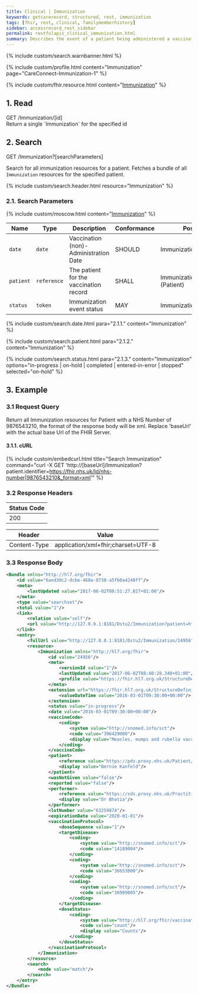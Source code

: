 ```yaml
---
title: Clinical | Immunization
keywords: getcarerecord, structured, rest, immunization
tags: [fhir, rest, clinical, familymemberhistory]
sidebar: accessrecord_rest_sidebar
permalink: restfulapis_clinical_immunization.html
summary: Describes the event of a patient being administered a vaccination or a record of a vaccination as reported by a patient, a clinician or another party and may include vaccine reaction information and what vaccination protocol was followed.
---
```

{% include custom/search.warnbanner.html %}

{% include custom/profile.html content="Immunization" page="CareConnect-Immunization-1" %}

{% include custom/fhir.resource.html content="[Immunization](https://www.hl7.org/fhir/DSTU2/immunization.html#search)" %}

## 1. Read ##

<div markdown="span" class="alert alert-success" role="alert">
GET /Immunization/[id]</div>
Return a single `Immunization` for the specified id

## 2. Search ##

<div markdown="span" class="alert alert-success" role="alert">
GET /Immunization?[searchParameters]</div>

Search for all immunization resources for a patient. Fetches a bundle of all `Immunization` resources for the specified patient.

{% include custom/search.header.html resource="Immunization" %}

### 2.1. Search Parameters ###

{% include custom/moscow.html content="[Immunization](https://www.hl7.org/fhir/DSTU2/immunization.html#search)" %}

| Name | Type | Description | Conformance  | Post |
|------|------|-------------|-------|------|
| `date` | `date` | Vaccination (non)-Administration Date | SHOULD | Immunization.date |
| `patient` | `reference` | The patient for the vaccination record | SHALL | 	Immunization.patient<br>(Patient) |
| `status` | `token` | Immunization event status | MAY | Immunization.status |

<!--
| `dose-sequence` | `number` | Dose number within series |  | 	Immunization.vaccinationProtocol.doseSequence |
| `notgiven` | `token` | Administrations which were not given | | Immunization.wasNotGiven |
| `lot-number` | `string` | Vaccine Batch Number |  | Immunization.lotNumber |
| `vaccine-code` | `token` | Vaccine Product Administered |  | Immunization.vaccineCode |
-->
{% include custom/search.date.html para="2.1.1." content="Immunization" %}

{% include custom/search.patient.html para="2.1.2." content="Immunization" %}

{% include custom/search.status.html para="2.1.3." content="Immunization" options="in-progress | on-hold | completed | entered-in-error | stopped" selected="on-hold" %}

## 3. Example ##

### 3.1 Request Query ###

Return all Immunization resources for Patient with a NHS Number of 9876543210, the format of the response body will be xml. Replace 'baseUrl' with the actual base Url of the FHIR Server.

#### 3.1.1. cURL ####

{% include custom/embedcurl.html title="Search Immunization" command="curl -X GET  'http://[baseUrl]/Immunization?patient.identifier=https://fhir.nhs.uk/Id/nhs-number|9876543210&_format=xml'" %}

### 3.2 Response Headers ###

| Status Code |
|----------------|
|200 |

| Header | Value |
|-----------------|---------|
| Content-Type  | application/xml+fhir;charset=UTF-8 |

### 3.3 Response Body ###

```xml
<Bundle xmlns="http://hl7.org/fhir">
    <id value="6aed30c2-dcbe-460a-8738-a5f60a4248ff"/>
    <meta>
        <lastUpdated value="2017-06-02T08:51:27.827+01:00"/>
    </meta>
    <type value="searchset"/>
    <total value="1"/>
    <link>
        <relation value="self"/>
        <url value="http://127.0.0.1:8181/Dstu2/Immunization?patient=https%3A%2F%2Fpds.proxy.nhs.uk%2FPatient%2F9876543210"/>
    </link>
    <entry>
        <fullUrl value="http://127.0.0.1:8181/Dstu2/Immunization/24956"/>
        <resource>
            <Immunization xmlns="http://hl7.org/fhir">
                <id value="24956"/>
                <meta>
                    <versionId value="1"/>
                    <lastUpdated value="2017-06-02T08:48:28.340+01:00"/>
                    <profile value="https://fhir.hl7.org.uk/StructureDefinition/CareConnect-Immunization-1"/>
                </meta>
                <extension url="https://fhir.hl7.org.uk/StructureDefinition/Extension-CareConnect-DateRecorded-1">
                    <valueDateTime value="2016-03-01T09:30:00+00:00"/>
                </extension>
                <status value="in-progress"/>
                <date value="2016-03-01T09:30:00+00:00"/>
                <vaccineCode>
                    <coding>
                        <system value="http://snomed.info/sct"/>
                        <code value="396429000"/>
                        <display value="Measles, mumps and rubella vaccine (substance)"/>
                    </coding>
                </vaccineCode>
                <patient>
                    <reference value="https://pds.proxy.nhs.uk/Patient/9876543210"/>
                    <display value="Bernie Kanfeld"/>
                </patient>
                <wasNotGiven value="false"/>
                <reported value="false"/>
                <performer>
                    <reference value="https://sds.proxy.nhs.uk/Practitioner/G8133438"/>
                    <display value="Dr Bhatia"/>
                </performer>
                <lotNumber value="63259874"/>
                <expirationDate value="2020-01-01"/>
                <vaccinationProtocol>
                    <doseSequence value="1"/>
                    <targetDisease>
                        <coding>
                            <system value="http://snomed.info/sct"/>
                            <code value="14189004"/>
                        </coding>
                        <coding>
                            <system value="http://snomed.info/sct"/>
                            <code value="36653000"/>
                        </coding>
                        <coding>
                            <system value="http://snomed.info/sct"/>
                            <code value="36989005"/>
                        </coding>
                    </targetDisease>
                    <doseStatus>
                        <coding>
                            <system value="http://hl7.org/fhir/vaccination-protocol-dose-status"/>
                            <code value="count"/>
                            <display value="Counts"/>
                        </coding>
                    </doseStatus>
                </vaccinationProtocol>
            </Immunization>
        </resource>
        <search>
            <mode value="match"/>
        </search>
    </entry>
</Bundle>
```
